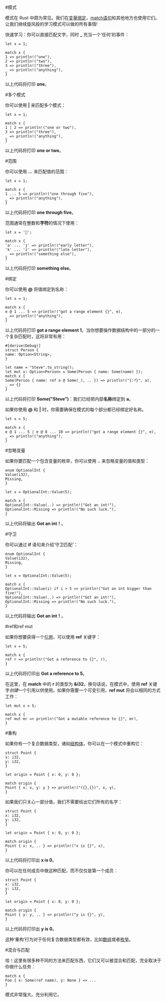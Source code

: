 #模式

模式在 Rust 中颇为常见。我们在<a href="http://doc.rust-lang.org/stable/book/variable-bindings.html">变量绑定</a>，<a href="http://doc.rust-lang.org/stable/book/match.html">match语句</a>和其他地方也使用它们。让我们继续旋风般的学习模式可以做的所有事情!  
  
快速学习：你可以直接匹配文字，同时 **\_** 充当一个‘任何’的事件：  

    let x = 1;
    
    match x {
    1 => println!("one"),
    2 => println!("two"),
    3 => println!("three"),
    _ => println!("anything"),
    }

以上代码将打印 **one**。  

#多个模式 

你可以使用 **|** 来匹配多个模式：  

    let x = 1;
    
    match x {
    1 | 2 => println!("one or two"),
    3 => println!("three"),
    _ => println!("anything"),
    }

以上代码将打印 **one or two**。  

#范围 

你可以使用 **...** 来匹配值的范围：  

    let x = 1;
    
    match x {
    1 ... 5 => println!("one through five"),
    _ => println!("anything"),
    }

以上代码将打印 **one through five**。  

范围通常在整数和**字符**的情况下使用：  

    let x = '💅';
    
    match x {
    'a' ... 'j' => println!("early letter"),
    'k' ... 'z' => println!("late letter"),
    _ => println!("something else"),
    }

以上代码将打印 **something else**。  

#绑定

你可以使用 **@** 将值绑定到名称：  

    let x = 1;
    
    match x {
    e @ 1 ... 5 => println!("got a range element {}", e),
    _ => println!("anything"),
    }

以上代码将打印 **got a range element 1**。当你想要操作数据结构中的一部分的一个复杂匹配时，这将非常有用：  

    #[derive(Debug)]
    struct Person {
    name: Option<String>,
    }
    
    let name = "Steve".to_string();
    let mut x: Option<Person> = Some(Person { name: Some(name) });
    match x {
    Some(Person { name: ref a @ Some(_), .. }) => println!("{:?}", a),
    _ => {}
    }

以上代码将打印 **Some("Steve")**：我们已经把内部**名称**绑定到 **a**。  

如果你使用 **@** 和 **|** 时，你需要确保在模式的每个部分都已经绑定好名称。  

    let x = 5;
    
    match x {
    e @ 1 ... 5 | e @ 8 ... 10 => println!("got a range element {}", e),
    _ => println!("anything"),
    }

#忽略变量

如果你要匹配一个包含变量的枚举，你可以使用 **..** 来忽略变量的值和类型：  

    enum OptionalInt {
    Value(i32),
    Missing,
    }
    
    let x = OptionalInt::Value(5);
    
    match x {
    OptionalInt::Value(..) => println!("Got an int!"),
    OptionalInt::Missing => println!("No such luck."),
    }

以上代码将输出 **Got an int！**。  

#守卫 

你可以通过 **if** 语句来介绍‘守卫匹配’：  

    enum OptionalInt {
    Value(i32),
    Missing,
    }
    
    let x = OptionalInt::Value(5);
    
    match x {
    OptionalInt::Value(i) if i > 5 => println!("Got an int bigger than five!"),
    OptionalInt::Value(..) => println!("Got an int!"),
    OptionalInt::Missing => println!("No such luck."),
    }

以上代码将输出 **Got an int！**。  

#ref和ref mut

如果你想要获得一个<a href="http://doc.rust-lang.org/stable/book/references-and-borrowing.html">引用</a>，可以使用  **ref** 关键字：  

    let x = 5;
    
    match x {
    ref r => println!("Got a reference to {}", r),
    }

以上代码将打印出 **Got a reference to 5**。  

在这里，在 **match** 中的 **r** 的类型为 **&i32**。换句话说，在模式中，使用 **ref** 关键字*创建*一个引用以供使用。如果你需要一个可变引用，**ref mut** 将会以相同的方式工作：  

    let mut x = 5;
    
    match x {
    ref mut mr => println!("Got a mutable reference to {}", mr),
    }

#重构

如果你有一个复合数据类型，诸如<a href="http://doc.rust-lang.org/stable/book/structs.html">结构体</a>，你可以在一个模式中重构它：  

    struct Point {
    x: i32,
    y: i32,
    }
    
    let origin = Point { x: 0, y: 0 };
    
    match origin {
    Point { x: x, y: y } => println!("({},{})", x, y),
    }

如果我们只关心一部分值，我们不需要给出它们所有的名字：  
    
    struct Point {
    x: i32,
    y: i32,
    }
    
    let origin = Point { x: 0, y: 0 };
    
    match origin {
    Point { x: x, .. } => println!("x is {}", x),
    }

以上代码将打印出 **x is 0**。  

你可以在任何成员中做这种匹配，而不仅仅是第一个成员：  

    struct Point {
    x: i32,
    y: i32,
    }
    
    let origin = Point { x: 0, y: 0 };
    
    match origin {
    Point { y: y, .. } => println!("y is {}", y),
    }

以上代码将打印出 **y is 0**。  

这种‘重构’行为对于任何复合数据类型都有效，比如<a href="http://doc.rust-lang.org/stable/book/primitive-types.html#tuples">数组</a>或者<a href="http://doc.rust-lang.org/stable/book/enums.html">枚举</a>。  

#混合与匹配

哇！这里有很多种不同的方法来匹配东西，它们又可以被混合和匹配，完全取决于你做什么任务：  

    match x {
    Foo { x: Some(ref name), y: None } => ...
    }

模式非常强大。充分利用它。
	
